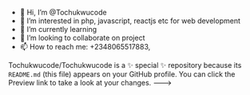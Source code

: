 - 👋 Hi, I’m @Tochukwucode
- 👀 I’m interested in php, javascript, reactjs etc for web development
- 🌱 I’m currently learning 
- 💞️ I’m looking to collaborate on project
- 📫 How to reach me: +2348065517883,
  
Tochukwucode/Tochukwucode is a ✨ special ✨ repository because its `README.md` (this file) appears on your GitHub profile.
You can click the Preview link to take a look at your changes.
--->
